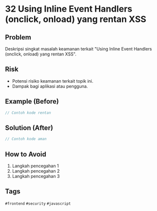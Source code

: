 # 32 Using Inline Event Handlers (onclick, onload) yang rentan XSS

## Problem
Deskripsi singkat masalah keamanan terkait "Using Inline Event Handlers (onclick, onload) yang rentan XSS".

## Risk
- Potensi risiko keamanan terkait topik ini.
- Dampak bagi aplikasi atau pengguna.

## Example (Before)
```javascript
// Contoh kode rentan
```

## Solution (After)
```javascript
// Contoh kode aman
```

## How to Avoid
1. Langkah pencegahan 1
2. Langkah pencegahan 2
3. Langkah pencegahan 3

## Tags
`#frontend` `#security` `#javascript`
